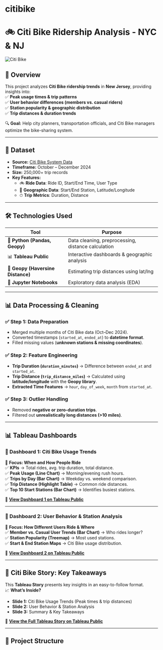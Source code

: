 # citibike
# 🚲 Citi Bike Ridership Analysis - NYC & NJ  

![Citi Bike](https://upload.wikimedia.org/wikipedia/commons/thumb/e/e7/Citi_Bike_logo.svg/800px-Citi_Bike_logo.svg.png)  

## 📌 Overview  
This project analyzes **Citi Bike ridership trends** in **New Jersey**, providing insights into:  
✅ **Peak usage times & trip patterns**  
✅ **User behavior differences (members vs. casual riders)**  
✅ **Station popularity & geographic distribution**  
✅ **Trip distances & duration trends**  

🔍 **Goal:** Help city planners, transportation officials, and Citi Bike managers optimize the bike-sharing system.  

---

## 📂 Dataset  
- **Source:** [Citi Bike System Data](https://ride.citibikenyc.com/system-data)  
- **Timeframe:** October – December 2024  
- **Size:** 250,000+ trip records  
- **Key Features:**  
  - 🚲 **Ride Data**: Ride ID, Start/End Time, User Type  
  - 📍 **Geographic Data**: Start/End Station, Latitude/Longitude  
  - ⏱ **Trip Metrics**: Duration, Distance  

---

## 🛠 Technologies Used  
| **Tool**  | **Purpose** |
|-----------|------------|
| 🐍 **Python (Pandas, Geopy)** | Data cleaning, preprocessing, distance calculation |
| 📊 **Tableau Public** | Interactive dashboards & geographic analysis |
| 📍 **Geopy (Haversine Distance)** | Estimating trip distances using lat/lng |
| 🔢 **Jupyter Notebooks** | Exploratory data analysis (EDA) |

---

## 📊 Data Processing & Cleaning  
### ✅ **Step 1: Data Preparation**  
- Merged multiple months of Citi Bike data (Oct–Dec 2024).  
- Converted timestamps (`started_at`, `ended_at`) to **datetime format**.  
- Filled missing values (**unknown stations & missing coordinates**).  

### ✅ **Step 2: Feature Engineering**  
- **Trip Duration (`duration_minutes`)** → Difference between `ended_at` and `started_at`.  
- **Trip Distance (`trip_distance_miles`)** → Calculated using **latitude/longitude** with the **Geopy library**.  
- **Extracted Time Features** → `hour`, `day_of_week`, `month` from `started_at`.  

### ✅ **Step 3: Outlier Handling**  
- Removed **negative or zero-duration trips**.  
- Filtered out **unrealistically long distances (>10 miles)**.  

---

## 📊 Tableau Dashboards  
### **📌 Dashboard 1: Citi Bike Usage Trends**  
🔎 **Focus: When and How People Ride**  
✅ **KPIs** → Total rides, avg. trip duration, total distance.  
✅ **Peak Usage (Line Chart)** → Morning/evening rush hours.  
✅ **Trips by Day (Bar Chart)** → Weekday vs. weekend comparison.  
✅ **Trip Distance (Highlight Table)** → Common ride distances.  
✅ **Top 10 Start Stations (Bar Chart)** → Identifies busiest stations.  

🔗 **[View Dashboard 1 on Tableau Public](#)**  

---

### **📌 Dashboard 2: User Behavior & Station Analysis**  
🔎 **Focus: How Different Users Ride & Where**  
✅ **Member vs. Casual User Trends (Bar Chart)** → Who rides longer?  
✅ **Station Popularity (Treemap)** → Most used stations.  
✅ **Start & End Station Maps** → Citi Bike usage distribution.  

🔗 **[View Dashboard 2 on Tableau Public](#)**  

---

## 📖 Citi Bike Story: Key Takeaways  
This **Tableau Story** presents key insights in an easy-to-follow format.  
📈 **What’s Inside?**  
- **Slide 1:** Citi Bike Usage Trends (Peak times & trip distances)  
- **Slide 2:** User Behavior & Station Analysis  
- **Slide 3:** Summary & Key Takeaways  

🔗 **[View the Full Tableau Story on Tableau Public](#)**  

---

## 📂 Project Structure  
